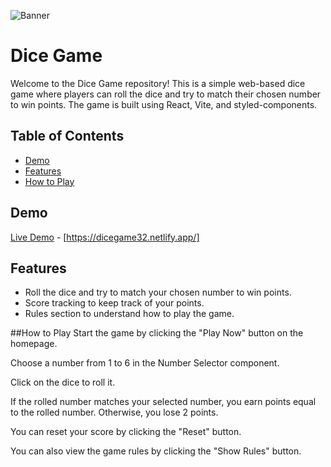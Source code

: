 ![Banner](https://i.ibb.co/6yG2bwD/Dice-Game.png)

# Dice Game

Welcome to the Dice Game repository! This is a simple web-based dice game where players can roll the dice and try to match their chosen number to win points. The game is built using React, Vite, and styled-components.

## Table of Contents

- [Demo](#demo)
- [Features](#features)
- [How to Play](#how-to-play)

## Demo

[Live Demo](https://example.com) - [https://dicegame32.netlify.app/]

## Features

- Roll the dice and try to match your chosen number to win points.
- Score tracking to keep track of your points.
- Rules section to understand how to play the game.

##How to Play
Start the game by clicking the "Play Now" button on the homepage.

Choose a number from 1 to 6 in the Number Selector component.

Click on the dice to roll it.

If the rolled number matches your selected number, you earn points equal to the rolled number. Otherwise, you lose 2 points.

You can reset your score by clicking the "Reset" button.

You can also view the game rules by clicking the "Show Rules" button.


